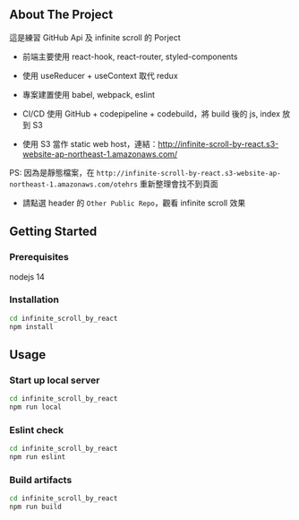 ## About The Project

這是練習 GitHub Api 及 infinite scroll 的 Porject

* 前端主要使用 react-hook, react-router, styled-components

* 使用 useReducer + useContext 取代 redux

* 專案建置使用 babel, webpack, eslint

* CI/CD 使用 GitHub + codepipeline + codebuild，將 build 後的 js, index 放到 S3

* 使用 S3 當作 static web host，連結：<http://infinite-scroll-by-react.s3-website-ap-northeast-1.amazonaws.com/>

PS: 因為是靜態檔案，在 `http://infinite-scroll-by-react.s3-website-ap-northeast-1.amazonaws.com/otehrs` 重新整理會找不到頁面

* 請點選 header 的 `Other Public Repo`，觀看 infinite scroll 效果

## Getting Started

### Prerequisites
nodejs 14

### Installation
```sh
cd infinite_scroll_by_react
npm install 
```

## Usage

### Start up local server
```sh
cd infinite_scroll_by_react
npm run local 
```

### Eslint check
```sh
cd infinite_scroll_by_react
npm run eslint 
```

### Build artifacts
```sh
cd infinite_scroll_by_react
npm run build 
```